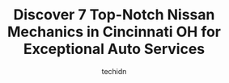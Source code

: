 ---
layout: ampstory
image: https://images.unsplash.com/photo-1602343231320-87c11b1adcda?ixlib=rb-4.0.3&ixid=MnwxMjA3fDB8MHxwaG90by1wYWdlfHx8fGVufDB8fHx8&auto=format&fit=crop&w=640&h=853&q=80
author: techidn
featured: false
description: Discover the 7 best Nissan Mechanic in Cincinnati OH, USA and ensure your vehicle receives the highest quality of care. These trusted professionals are known for their skill, knowledge, and 
title: Discover 7 Top-Notch Nissan Mechanics in Cincinnati OH for Exceptional Auto Services
cover:
   title: Discover 7 Top-Notch Nissan Mechanics in Cincinnati OH for Exceptional Auto Services
   subtitle: Rickpate
   background: https://images.unsplash.com/photo-1602343231320-87c11b1adcda?ixlib=rb-4.0.3&ixid=MnwxMjA3fDB8MHxwaG90by1wYWdlfHx8fGVufDB8fHx8&auto=format&fit=crop&w=640&h=853&q=80

pages: 
 - layout: thirds
   top: <h1>#1 5 Star Auto Care</h1>
   bottom: "<p>The customer service is top notch. Mike is friendly, knowledgeable and accommodating. They have competitive pricing and quality repair service with a A+ BBB rating (I che</p>"
   background: https://www.knot35.com/toplist/wp-content/uploads/2023/06/best-nissan-mechanic-1-in-cincinnati-oh-1685838077.jpeg
   backgroundblur: true
 - layout: thirds
   top: <h1>#2 Westside Auto Care</h1>
   bottom: "<p>5568 Glenway Ave, Cincinnati, OH 45238, United States</p>"
   background: https://www.knot35.com/toplist/wp-content/uploads/2023/06/best-nissan-mechanic-2-in-cincinnati-oh-1685838077.jpeg
   cta:
      link: https://www.knot35.com/toplist/discover-7-top-notch-nissan-mechanics-in-cincinnati-oh-for-exceptional-auto-services/
      text: Discover 7 Top-Notch Nissan Mechanics in Cincinnati OH for Exceptional Auto Services
 - layout: thirds
   top: <h1>#3 University Auto Service</h1>
   bottom: "<p>2218 Clifton Ave, Cincinnati, OH 45219, United States</p>"
   background: https://www.knot35.com/toplist/wp-content/uploads/2023/06/best-nissan-mechanic-3-in-cincinnati-oh-1685838078.jpeg
   cta:
      link: https://www.knot35.com/toplist/discover-7-top-notch-nissan-mechanics-in-cincinnati-oh-for-exceptional-auto-services/
      text: Discover 7 Top-Notch Nissan Mechanics in Cincinnati OH for Exceptional Auto Services
 - layout: thirds
   top: <h1>#4 Mendozas Auto Services</h1>
   bottom: "<p>3835 Holbrook Ave, Cincinnati, OH 45226, United States</p>"
   background: https://images.unsplash.com/photo-1488554378835-f7acf46e6c98?ixlib=rb-4.0.3&ixid=MnwxMjA3fDB8MHxwaG90by1wYWdlfHx8fGVufDB8fHx8&auto=format&fit=crop&w=640&h=853&q=80
   cta:
      link: https://www.knot35.com/toplist/discover-7-top-notch-nissan-mechanics-in-cincinnati-oh-for-exceptional-auto-services/
      text: Discover 7 Top-Notch Nissan Mechanics in Cincinnati OH for Exceptional Auto Services
 - layout: thirds
   top: <h1>#5 Louis Auto Repair</h1>
   bottom: "<p>505 Elberon Ave, Cincinnati, OH 45205, United States</p>"
   background: https://images.unsplash.com/photo-1533735380053-eb8d0759b24a?ixlib=rb-4.0.3&ixid=MnwxMjA3fDB8MHxwaG90by1wYWdlfHx8fGVufDB8fHx8&auto=format&fit=crop&w=640&h=853&q=80
   cta:
      link: https://www.knot35.com/toplist/discover-7-top-notch-nissan-mechanics-in-cincinnati-oh-for-exceptional-auto-services/
      text: Discover 7 Top-Notch Nissan Mechanics in Cincinnati OH for Exceptional Auto Services
 - layout: thirds
   top: <h1>#6 Whities Car Care</h1>
   bottom: "<p>1701 Madison Rd, Cincinnati, OH 45206, United States</p>"
   background: https://images.unsplash.com/photo-1557672172-298e090bd0f1?ixlib=rb-4.0.3&ixid=MnwxMjA3fDB8MHxwaG90by1wYWdlfHx8fGVufDB8fHx8&auto=format&fit=crop&w=640&h=853&q=80
   cta:
      link: https://www.knot35.com/toplist/discover-7-top-notch-nissan-mechanics-in-cincinnati-oh-for-exceptional-auto-services/
      text: Discover 7 Top-Notch Nissan Mechanics in Cincinnati OH for Exceptional Auto Services
 - layout: thirds
   top: <h1>#7 Jim Stephens Foreign Car Services</h1>
   bottom: "<p>800 Plum St, Cincinnati, OH 45202, United States</p>"
   background: https://images.unsplash.com/photo-1599422314077-f4dfdaa4cd09?ixlib=rb-4.0.3&ixid=MnwxMjA3fDB8MHxwaG90by1wYWdlfHx8fGVufDB8fHx8&auto=format&fit=crop&w=640&h=853&q=80
   cta:
      link: https://www.knot35.com/toplist/discover-7-top-notch-nissan-mechanics-in-cincinnati-oh-for-exceptional-auto-services/
      text: Discover 7 Top-Notch Nissan Mechanics in Cincinnati OH for Exceptional Auto Services
 - layout: thirds
   middle: Continue reading...
   background: https://images.unsplash.com/photo-1552083974-186346191183?ixlib=rb-4.0.3&ixid=MnwxMjA3fDB8MHxwaG90by1wYWdlfHx8fGVufDB8fHx8&auto=format&fit=crop&w=640&h=853&q=80
   cta:
      link: https://www.knot35.com/toplist/discover-7-top-notch-nissan-mechanics-in-cincinnati-oh-for-exceptional-auto-services/
      text: Discover 7 Top-Notch Nissan Mechanics in Cincinnati OH for Exceptional Auto Services
      
---